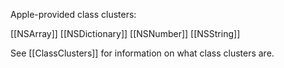 Apple-provided class clusters:

[[NSArray]]
[[NSDictionary]]
[[NSNumber]]
[[NSString]]

See [[ClassClusters]] for information on what class clusters are.